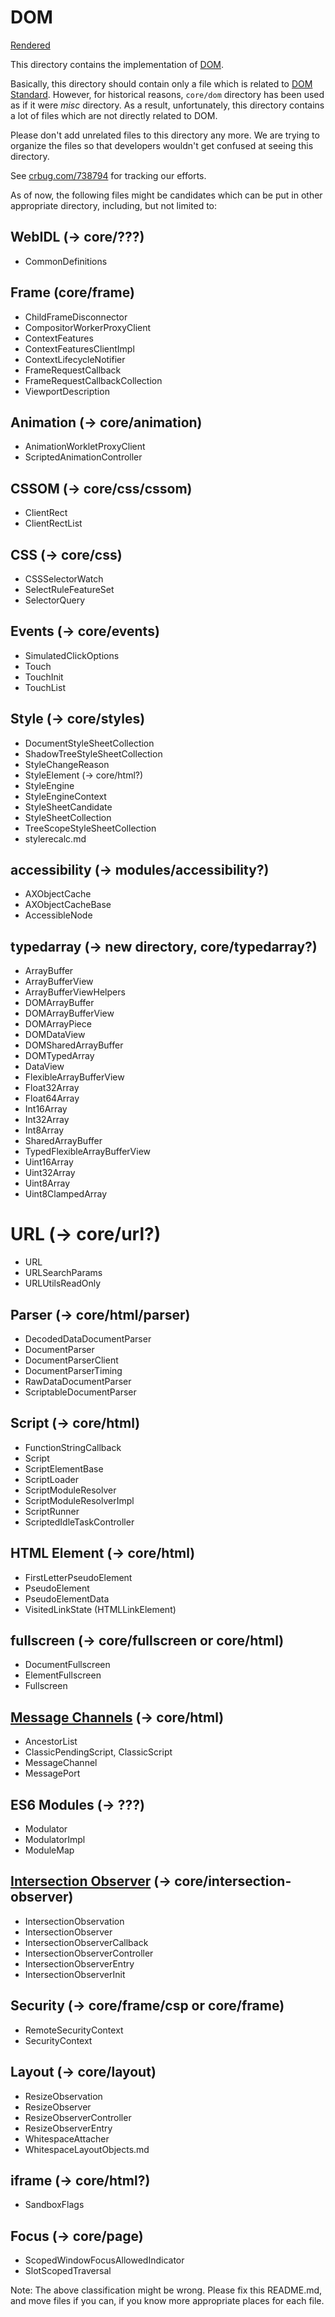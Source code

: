 # DOM

[Rendered](https://chromium.googlesource.com/chromium/src/+/master/third_party/WebKit/Source/core/dom/README.md)

This directory contains the implementation of [DOM].

[DOM]: https://dom.spec.whatwg.org/
[DOM Standard]: https://dom.spec.whatwg.org/

Basically, this directory should contain only a file which is related to [DOM Standard].
However, for historical reasons, `core/dom` directory has been used
as if it were *misc* directory. As a result, unfortunately, this directory
contains a lot of files which are not directly related to DOM.

Please don't add unrelated files to this directory any more.  We are trying to
organize the files so that developers wouldn't get confused at seeing this
directory.

See [crbug.com/738794](http://crbug.com/738794) for tracking our efforts.

As of now, the following files might be candidates which can be put in other
appropriate directory, including, but not limited to:

## WebIDL (-> core/???)

- CommonDefinitions

## Frame (core/frame)

- ChildFrameDisconnector
- CompositorWorkerProxyClient
- ContextFeatures
- ContextFeaturesClientImpl
- ContextLifecycleNotifier
- FrameRequestCallback
- FrameRequestCallbackCollection
- ViewportDescription

## Animation  (-> core/animation)

- AnimationWorkletProxyClient
- ScriptedAnimationController

## CSSOM (-> core/css/cssom)

- ClientRect
- ClientRectList

## CSS (-> core/css)

- CSSSelectorWatch
- SelectRuleFeatureSet
- SelectorQuery

## Events (-> core/events)

- SimulatedClickOptions
- Touch
- TouchInit
- TouchList

## Style (-> core/styles)

- DocumentStyleSheetCollection
- ShadowTreeStyleSheetCollection
- StyleChangeReason
- StyleElement (-> core/html?)
- StyleEngine
- StyleEngineContext
- StyleSheetCandidate
- StyleSheetCollection
- TreeScopeStyleSheetCollection
- stylerecalc.md

## accessibility (-> modules/accessibility?)

- AXObjectCache
- AXObjectCacheBase
- AccessibleNode

## typedarray (-> new directory, core/typedarray?)

- ArrayBuffer
- ArrayBufferView
- ArrayBufferViewHelpers
- DOMArrayBuffer
- DOMArrayBufferView
- DOMArrayPiece
- DOMDataView
- DOMSharedArrayBuffer
- DOMTypedArray
- DataView
- FlexibleArrayBufferView
- Float32Array
- Float64Array
- Int16Array
- Int32Array
- Int8Array
- SharedArrayBuffer
- TypedFlexibleArrayBufferView
- Uint16Array
- Uint32Array
- Uint8Array
- Uint8ClampedArray

# URL (-> core/url?)

- URL
- URLSearchParams
- URLUtilsReadOnly

## Parser (-> core/html/parser)

- DecodedDataDocumentParser
- DocumentParser
- DocumentParserClient
- DocumentParserTiming
- RawDataDocumentParser
- ScriptableDocumentParser

## Script (-> core/html)

- FunctionStringCallback
- Script
- ScriptElementBase
- ScriptLoader
- ScriptModuleResolver
- ScriptModuleResolverImpl
- ScriptRunner
- ScriptedIdleTaskController

## HTML Element (-> core/html)

- FirstLetterPseudoElement
- PseudoElement
- PseudoElementData
- VisitedLinkState (HTMLLinkElement)

## fullscreen (-> core/fullscreen or core/html)

- DocumentFullscreen
- ElementFullscreen
- Fullscreen

## [Message Channels](https://html.spec.whatwg.org/#message-channels) (-> core/html)

- AncestorList
- ClassicPendingScript, ClassicScript
- MessageChannel
- MessagePort

## ES6 Modules (-> ???)

- Modulator
- ModulatorImpl
- ModuleMap

## [Intersection Observer](https://wicg.github.io/IntersectionObserver/) (-> core/intersection-observer)

- IntersectionObservation
- IntersectionObserver
- IntersectionObserverCallback
- IntersectionObserverController
- IntersectionObserverEntry
- IntersectionObserverInit

## Security (-> core/frame/csp or core/frame)

- RemoteSecurityContext
- SecurityContext

## Layout (-> core/layout)

- ResizeObservation
- ResizeObserver
- ResizeObserverController
- ResizeObserverEntry
- WhitespaceAttacher
- WhitespaceLayoutObjects.md

## iframe (-> core/html?)

- SandboxFlags

## Focus (-> core/page)

- ScopedWindowFocusAllowedIndicator
- SlotScopedTraversal


Note: The above classification might be wrong. Please fix this README.md, and move
files if you can, if you know more appropriate places for each file.
